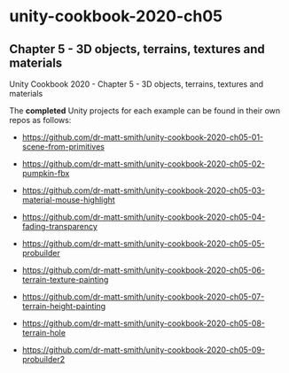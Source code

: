# unity-cookbook-2020-ch05

## Chapter 5 - 3D objects, terrains, textures and materials
 
Unity Cookbook 2020 - Chapter 5 - 3D objects, terrains, textures and materials

The **completed** Unity projects for each example can be found in their own repos as follows:

- https://github.com/dr-matt-smith/unity-cookbook-2020-ch05-01-scene-from-primitives

- https://github.com/dr-matt-smith/unity-cookbook-2020-ch05-02-pumpkin-fbx

- https://github.com/dr-matt-smith/unity-cookbook-2020-ch05-03-material-mouse-highlight

- https://github.com/dr-matt-smith/unity-cookbook-2020-ch05-04-fading-transparency

- https://github.com/dr-matt-smith/unity-cookbook-2020-ch05-05-probuilder

- https://github.com/dr-matt-smith/unity-cookbook-2020-ch05-06-terrain-texture-painting

- https://github.com/dr-matt-smith/unity-cookbook-2020-ch05-07-terrain-height-painting

- https://github.com/dr-matt-smith/unity-cookbook-2020-ch05-08-terrain-hole

- https://github.com/dr-matt-smith/unity-cookbook-2020-ch05-09-probuilder2


